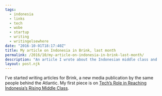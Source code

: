 ```yaml
---
tags:
  - indonesia
  - links
  - tech
  - wobe
  - startup
  - writing
  - writingelsewhere
date: "2016-10-01T18:17:40Z"
title: My article on Indonesia in Brink, last month
permalink: /2016/10/my-article-on-indonesia-in-brink-last-month/
description: "An article I wrote about the Indonesian middle class and tech"
layout: post.njk
---
```


I've started writing articles for Brink, a new media publication by the same people behind the Atlantic. My first piece is on [Tech’s Role in Reaching Indonesia’s Rising Middle Class](http://www.brinknews.com/asia/techs-role-in-reaching-indonesias-rising-middle-class).
